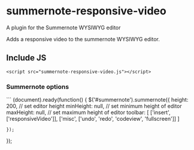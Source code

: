 # summernote-responsive-video

A plugin for the Summernote WYSIWYG editor 

Adds a responsive video to the summernote WYSIWYG editor.

## Include JS
```
<script src="summernote-responsive-video.js"></script>
```

<h3>Summernote options</h3>
```
(document).ready(function() {
    $('#summernote').summernote({
        height: 200,                 // set editor height
            minHeight: null,             // set minimum height of editor
            maxHeight: null,             // set maximum height of editor
            toolbar: [
               ['insert', ['responsiveVideo']],
               ['misc', ['undo', 'redo', 'codeview', 'fullscreen']]
            ]
            
    });
});
```
